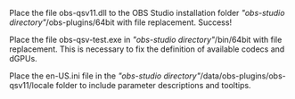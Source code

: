 Place the file obs-qsv11.dll to the OBS Studio installation folder *"obs-studio directory"*/obs-plugins/64bit with file replacement. Success!

Place the file obs-qsv-test.exe in *"obs-studio directory"*/bin/64bit with file replacement. This is necessary to fix the definition of available codecs and dGPUs.

Place the en-US.ini file in the *"obs-studio directory"*/data/obs-plugins/obs-qsv11/locale folder to include parameter descriptions and tooltips.
